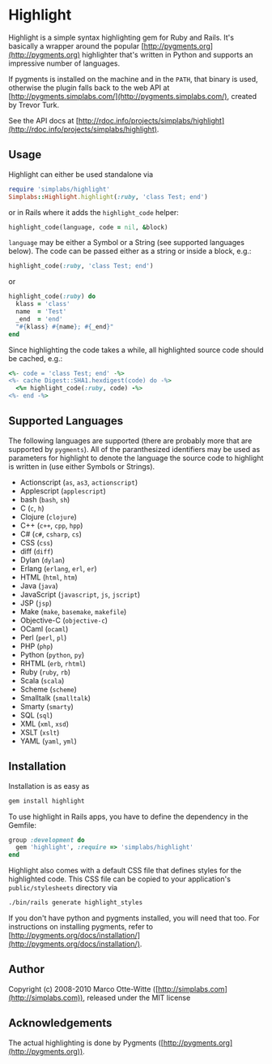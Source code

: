 Highlight
=========

Highlight is a simple syntax highlighting gem for Ruby and Rails. It's basically a
wrapper around the popular [http://pygments.org](http://pygments.org) highlighter that's
written in Python and supports an impressive number of languages.

If pygments is installed on the machine and in the `PATH`, that binary is used, otherwise
the plugin falls back to the web API at [http://pygments.simplabs.com/](http://pygments.simplabs.com/),
created by Trevor Turk.

See the API docs at [http://rdoc.info/projects/simplabs/highlight](http://rdoc.info/projects/simplabs/highlight).

Usage
-----

Highlight can either be used standalone via

```ruby
require 'simplabs/highlight'
Simplabs::Highlight.highlight(:ruby, 'class Test; end')
```

or in Rails where it adds the `highlight_code` helper:

```ruby
highlight_code(language, code = nil, &block)
```

`language` may be either a Symbol or a String (see supported languages
below). The code can be passed either as a string or inside a block, e.g.:

```ruby
highlight_code(:ruby, 'class Test; end')
```

or

```ruby
highlight_code(:ruby) do
  klass = 'class'
  name  = 'Test'
  _end  = 'end'
  "#{klass} #{name}; #{_end}"
end
```

Since highlighting the code takes a while, all highlighted source code
should be cached, e.g.:

```ruby
<%- code = 'class Test; end' -%>
<%- cache Digest::SHA1.hexdigest(code) do -%>
  <%= highlight_code(:ruby, code) -%>
<%- end -%>
```


Supported Languages
-------------------

The following languages are supported (there are probably more that are supported by `pygments`).
All of the paranthesized identifiers may be used as parameters for highlight to denote the
language the source code to highlight is written in (use either Symbols or Strings).

  * Actionscript (`as`, `as3`, `actionscript`)
  * Applescript (`applescript`)
  * bash (`bash`, `sh`)
  * C (`c`, `h`)
  * Clojure (`clojure`)
  * C++ (`c++`, `cpp`, `hpp`)
  * C# (`c#`, `csharp`, `cs`)
  * CSS (`css`)
  * diff (`diff`)
  * Dylan (`dylan`)
  * Erlang (`erlang`, `erl`, `er`)
  * HTML (`html`, `htm`)
  * Java (`java`)
  * JavaScript (`javascript`, `js`, `jscript`)
  * JSP (`jsp`)
  * Make (`make`, `basemake`, `makefile`)
  * Objective-C (`objective-c`)
  * OCaml (`ocaml`)
  * Perl (`perl`, `pl`)
  * PHP (`php`)
  * Python (`python`, `py`)
  * RHTML (`erb`, `rhtml`)
  * Ruby (`ruby`, `rb`)
  * Scala (`scala`)
  * Scheme (`scheme`)
  * Smalltalk (`smalltalk`)
  * Smarty (`smarty`)
  * SQL (`sql`)
  * XML (`xml`, `xsd`)
  * XSLT (`xslt`)
  * YAML (`yaml`, `yml`)


Installation
------------

Installation is as easy as

```bash
gem install highlight
```

To use highlight in Rails apps, you have to define the dependency in the Gemfile:

```ruby
group :development do
  gem 'highlight', :require => 'simplabs/highlight'
end
```

Highlight also comes with a default CSS file that defines styles for the highlighted code. This CSS file can be copied to
your application's `public/stylesheets` directory via

```bash
./bin/rails generate highlight_styles
```

If you don't have python and pygments installed, you will need that too.
For instructions on installing pygments, refer to
[http://pygments.org/docs/installation/](http://pygments.org/docs/installation/).


Author
------

Copyright (c) 2008-2010 Marco Otte-Witte ([http://simplabs.com](http://simplabs.com)),
released under the MIT license


Acknowledgements
----------------

The actual highlighting is done by Pygments ([http://pygments.org](http://pygments.org)).
